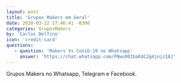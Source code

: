 ```yaml
---
layout: post
title: 'Grupos Makers em Geral'
date: 2020-03-22 17:46:41 -0300
categories: GruposMakers
by: 'Carlos Delfino'
icon: 'credit-card'
questions:
   - question: 'Makers Vs CoViD-19 no Whatsapp'
     answer: 'https://chat.whatsapp.com/FNwu90IbaK4C2g4jnjzIAJ'
---
```


Grupos Makers no Whatsapp, Telegram e Facebook.

<!--more-->
